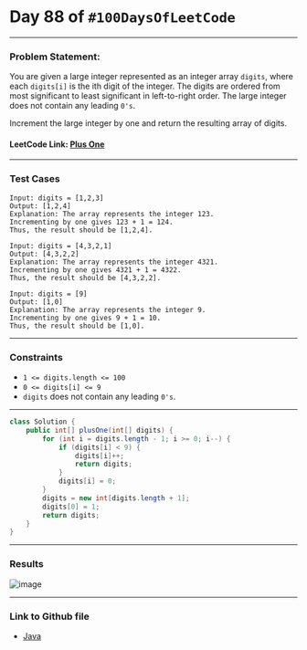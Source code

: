 # Day 88 of `#100DaysOfLeetCode`

___
### Problem Statement:  
You are given a large integer represented as an integer array `digits`, where each `digits[i]` is the ith digit of the integer. The digits are ordered from most significant to least significant in left-to-right order. The large integer does not contain any leading `0's`.

Increment the large integer by one and return the resulting array of digits.

#### LeetCode Link: [Plus One](https://leetcode.com/problems/plus-one/?envType=study-plan-v2&envId=programming-skills)
___


### Test Cases
```
Input: digits = [1,2,3]
Output: [1,2,4]
Explanation: The array represents the integer 123.
Incrementing by one gives 123 + 1 = 124.
Thus, the result should be [1,2,4].
```
```
Input: digits = [4,3,2,1]
Output: [4,3,2,2]
Explanation: The array represents the integer 4321.
Incrementing by one gives 4321 + 1 = 4322.
Thus, the result should be [4,3,2,2].
```
```
Input: digits = [9]
Output: [1,0]
Explanation: The array represents the integer 9.
Incrementing by one gives 9 + 1 = 10.
Thus, the result should be [1,0].
```
___

### Constraints 
* `1 <= digits.length <= 100`
* `0 <= digits[i] <= 9`
* `digits` does not contain any leading `0's`.

___
```java
class Solution {
    public int[] plusOne(int[] digits) {
        for (int i = digits.length - 1; i >= 0; i--) {
            if (digits[i] < 9) {
                digits[i]++;
                return digits;
            }
            digits[i] = 0;
        }
        digits = new int[digits.length + 1];
        digits[0] = 1;
        return digits;
    }
}
```
___
### Results
![image](https://github.com/studentdevelops/100DaysOfLeetCode/assets/31382363/f7aefab4-3b63-42e4-8962-b341d2d4c54b)

___

### Link to Github file  
* [Java](https://github.com/studentdevelops/100DaysOfLeetCode/blob/75c02beb0c4d54063fe63134456cd2f1e111b8fc/Day87_Count_Odd_Numbers_At_Interval/code.java)
